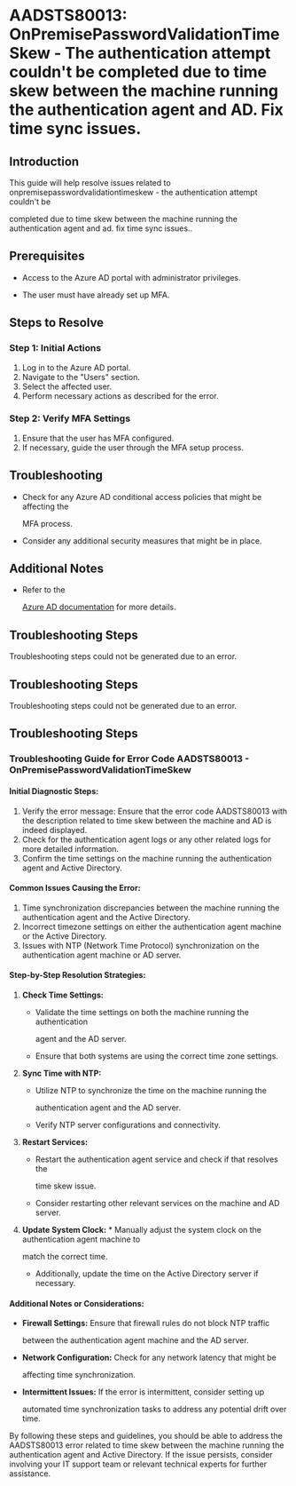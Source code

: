 
# AADSTS80013: OnPremisePasswordValidationTimeSkew - The authentication attempt couldn't be completed due to time skew between the machine running the authentication agent and AD. Fix time sync issues.


## Introduction

This guide will help resolve issues related to
onpremisepasswordvalidationtimeskew - the authentication attempt couldn't be

completed due to time skew between the machine running the authentication agent
and ad. fix time sync issues..


## Prerequisites


* Access to the Azure AD portal with administrator privileges.

* The user must have already set up MFA.


## Steps to Resolve


### Step 1: Initial Actions

1. Log in to the Azure AD portal.
2. Navigate to the "Users" section.
3. Select the affected user.
4. Perform necessary actions as described for the error.


### Step 2: Verify MFA Settings

1. Ensure that the user has MFA configured.
2. If necessary, guide the user through the MFA setup process.


## Troubleshooting


* Check for any Azure AD conditional access policies that might be affecting the

  MFA process.

* Consider any additional security measures that might be in place.


## Additional Notes


* Refer to the

  [Azure AD 
documentation](https://learn.microsoft.com/en-us/azure/active-directory/)
  for more details.


## Troubleshooting Steps

Troubleshooting steps could not be generated due to an error.


## Troubleshooting Steps

Troubleshooting steps could not be generated due to an error.


## Troubleshooting Steps


### Troubleshooting Guide for Error Code AADSTS80013 - OnPremisePasswordValidationTimeSkew


#### Initial Diagnostic Steps:

1. Verify the error message: Ensure that the error code AADSTS80013 with the
   description related to time skew between the machine and AD is indeed
   displayed.
2. Check for the authentication agent logs or any other related logs for more
   detailed information.
3. Confirm the time settings on the machine running the authentication agent and
   Active Directory.


#### Common Issues Causing the Error:

1. Time synchronization discrepancies between the machine running the
   authentication agent and the Active Directory.
2. Incorrect timezone settings on either the authentication agent machine or the
   Active Directory.
3. Issues with NTP (Network Time Protocol) synchronization on the authentication
   agent machine or AD server.


#### Step-by-Step Resolution Strategies:

1. **Check Time Settings:** 

   * Validate the time settings on both the machine running the authentication

     agent and the AD server.
   * Ensure that both systems are using the correct time zone settings.

2. **Sync Time with NTP:** 

   * Utilize NTP to synchronize the time on the machine running the

     authentication agent and the AD server.
   * Verify NTP server configurations and connectivity.

3. **Restart Services:** 

   * Restart the authentication agent service and check if that resolves the

     time skew issue.
   * Consider restarting other relevant services on the machine and AD server.

4. **Update System Clock:**    * Manually adjust the system clock on the 
authentication agent machine to

     match the correct time.
   * Additionally, update the time on the Active Directory server if necessary.


#### Additional Notes or Considerations:


* **Firewall Settings:** Ensure that firewall rules do not block NTP traffic

  between the authentication agent machine and the AD server.

* **Network Configuration:** Check for any network latency that might be

  affecting time synchronization.

* **Intermittent Issues:** If the error is intermittent, consider setting up

  automated time synchronization tasks to address any potential drift over time.

By following these steps and guidelines, you should be able to address the
AADSTS80013 error related to time skew between the machine running the
authentication agent and Active Directory. If the issue persists, consider
involving your IT support team or relevant technical experts for further
assistance.